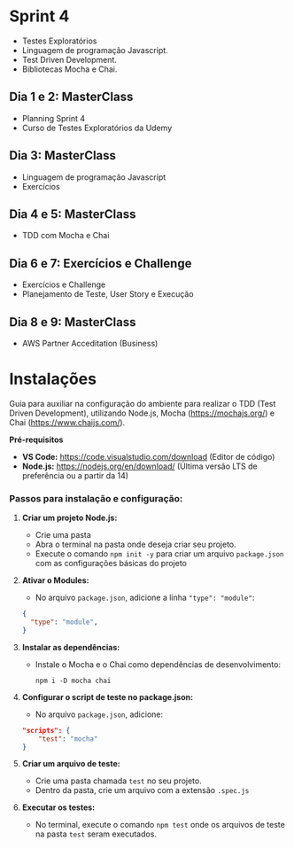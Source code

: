 # Sprint 4
- Testes Exploratórios
- Linguagem de programação Javascript.
- Test Driven Development.
- Bibliotecas Mocha e Chai.

## Dia 1 e 2: MasterClass
- Planning Sprint 4
- Curso de Testes Exploratórios da Udemy

## Dia 3: MasterClass
- Linguagem de programação Javascript
- Exercícios

## Dia 4 e 5: MasterClass
- TDD com Mocha e Chai

## Dia 6 e 7: Exercícios e Challenge
- Exercícios e Challenge
- Planejamento de Teste, User Story e Execução

## Dia 8 e 9: MasterClass
- AWS Partner Acceditation (Business)

# Instalações
Guia para auxiliar na configuração do ambiente para realizar o TDD (Test Driven Development), utilizando Node.js, Mocha (https://mochajs.org/) e Chai (https://www.chaijs.com/).

**Pré-requisitos**

- **VS Code:** https://code.visualstudio.com/download (Editor de código)
- **Node.js:** https://nodejs.org/en/download/ (Última versão LTS de preferência ou a partir da 14)

### **Passos para instalação e configuração:**

1. **Criar um projeto Node.js:**
    - Crie uma pasta
    - Abra o terminal na pasta onde deseja criar seu projeto.
    - Execute o comando `npm init -y` para criar um arquivo `package.json` com as configurações básicas do projeto

2. **Ativar o Modules:**
    - No arquivo `package.json`, adicione a linha `"type": "module"`:
    ``` JSON
    {
      "type": "module",
    }
3. **Instalar as dependências:**
    - Instale o Mocha e o Chai como dependências de desenvolvimento:
        
        `npm i -D mocha chai`
        
4. **Configurar o script de teste no package.json:**
    - No arquivo `package.json`, adicione:
    
    ``` JSON
    "scripts": {
        "test": "mocha"
    }
5. **Criar um arquivo de teste:**
    - Crie uma pasta chamada `test` no seu projeto.
    - Dentro da pasta, crie um arquivo com a extensão `.spec.js`
6. **Executar os testes:**
    - No terminal, execute o comando `npm test` onde os arquivos de teste na pasta `test` seram executados.